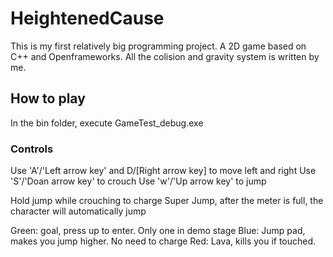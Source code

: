 # HeightenedCause
 
 This is my first relatively big programming project. A 2D game based on C++ and Openframeworks. All the colision and gravity system is written by me.
 
## How to play

  In the bin folder, execute GameTest_debug.exe
  
### Controls
  
   Use 'A'/'Left arrow key' and D/[Right arrow key] to move left and right
   Use 'S'/'Doan arrow key' to crouch
   Use 'w'/'Up arrow key' to jump
   
   Hold jump while crouching to charge Super Jump, after the meter is full, the character will automatically jump
   
   Green: goal, press up to enter. Only one in demo stage
   Blue: Jump pad, makes you jump higher. No need to charge
   Red: Lava, kills you if touched.
